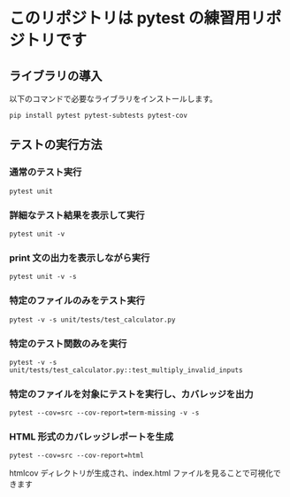 # このリポジトリは pytest の練習用リポジトリです

## ライブラリの導入

以下のコマンドで必要なライブラリをインストールします。

```shell
pip install pytest pytest-subtests pytest-cov
```

## テストの実行方法

### 通常のテスト実行

```shell
pytest unit
```

### 詳細なテスト結果を表示して実行

```shell
pytest unit -v
```

### print 文の出力を表示しながら実行

```shell
pytest unit -v -s
```

### 特定のファイルのみをテスト実行

```shell
pytest -v -s unit/tests/test_calculator.py
```

### 特定のテスト関数のみを実行

```shell
pytest -v -s unit/tests/test_calculator.py::test_multiply_invalid_inputs
```

### 特定のファイルを対象にテストを実行し、カバレッジを出力

```shell
pytest --cov=src --cov-report=term-missing -v -s
```

### HTML 形式のカバレッジレポートを生成

```shell
pytest --cov=src --cov-report=html
```

htmlcov ディレクトリが生成され、index.html ファイルを見ることで可視化できます
